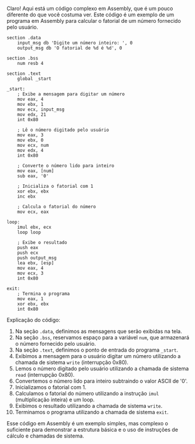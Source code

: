 Claro! Aqui está um código complexo em Assembly, que é um pouco diferente do que você costuma ver. Este código é um exemplo de um programa em Assembly para calcular o fatorial de um número fornecido pelo usuário.

```
section .data
    input_msg db 'Digite um número inteiro: ', 0
    output_msg db 'O fatorial de %d é %d', 0

section .bss
    num resb 4

section .text
    global _start

_start:
    ; Exibe a mensagem para digitar um número
    mov eax, 4
    mov ebx, 1
    mov ecx, input_msg
    mov edx, 21
    int 0x80

    ; Lê o número digitado pelo usuário
    mov eax, 3
    mov ebx, 0
    mov ecx, num
    mov edx, 4
    int 0x80

    ; Converte o número lido para inteiro
    mov eax, [num]
    sub eax, '0'

    ; Inicializa o fatorial com 1
    xor ebx, ebx
    inc ebx

    ; Calcula o fatorial do número
    mov ecx, eax

loop:
    imul ebx, ecx
    loop loop

    ; Exibe o resultado
    push eax
    push ecx
    push output_msg
    lea ebx, [esp]
    mov eax, 4
    mov ecx, 3
    int 0x80

exit:
    ; Termina o programa
    mov eax, 1
    xor ebx, ebx
    int 0x80
```

Explicação do código:
1. Na seção `.data`, definimos as mensagens que serão exibidas na tela.
2. Na seção `.bss`, reservamos espaço para a variável `num`, que armazenará o número fornecido pelo usuário.
3. Na seção `.text`, definimos o ponto de entrada do programa `_start`.
4. Exibimos a mensagem para o usuário digitar um número utilizando a chamada de sistema `write` (interrupção 0x80).
5. Lemos o número digitado pelo usuário utilizando a chamada de sistema `read` (interrupção 0x80).
6. Convertemos o número lido para inteiro subtraindo o valor ASCII de '0'.
7. Inicializamos o fatorial com 1.
8. Calculamos o fatorial do número utilizando a instrução `imul` (multiplicação inteira) e um loop.
9. Exibimos o resultado utilizando a chamada de sistema `write`.
10. Terminamos o programa utilizando a chamada de sistema `exit`.

Esse código em Assembly é um exemplo simples, mas complexo o suficiente para demonstrar a estrutura básica e o uso de instruções de cálculo e chamadas de sistema.